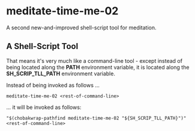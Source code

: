 # meditate-time-me-02
A second new-and-improved shell-script tool for meditation.

## A Shell-Script Tool
That means it's very much like a command-line tool - except instead
of being located along the __PATH__ environment variable, it is
located along the __SH\_SCRIP\_TLL\_PATH__ environment variable.

Instead of being invoked as follows ...

    meditate-time-me-02 <rest-of-command-line>

... it will be invoked as follows:

    "$(chobakwrap-pathfind meditate-time-me-02 "${SH_SCRIP_TLL_PATH}")" <rest-of-command-line>
